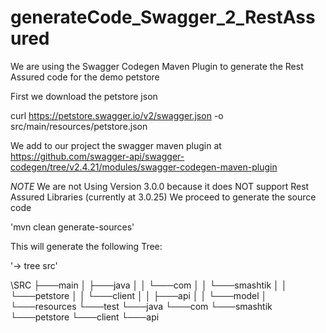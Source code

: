 # generateCode_Swagger_2_RestAssured
We are using the Swagger Codegen Maven Plugin to generate the Rest Assured code for the demo petstore

First we download the petstore json

curl https://petstore.swagger.io/v2/swagger.json -o src/main/resources/petstore.json

We add to our project the swagger maven plugin at
https://github.com/swagger-api/swagger-codegen/tree/v2.4.21/modules/swagger-codegen-maven-plugin

*NOTE* We are not Using Version 3.0.0 because it does NOT support Rest Assured Libraries (currently at 3.0.25)
We proceed to generate the source code

'mvn clean generate-sources'

This will generate the following Tree:

'-> tree src'

\SRC
├───main
│   ├───java
│   │   └───com
│   │       └───smashtik
│   │           └───petstore
│   │               └───client
│   │                   ├───api
│   │                   └───model
│   └───resources
└───test
    └───java
        └───com
            └───smashtik
                └───petstore
                    └───client
                        └───api






